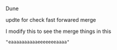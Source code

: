 Dune 

updte for check fast forwared merge

I modify this to see the merge things in this 

	"eaaaaaaaaaaeeeeeeeaaaa"
